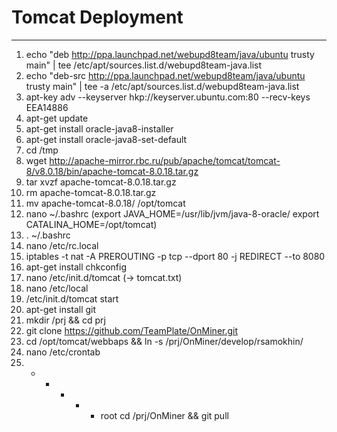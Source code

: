 # Tomcat Deployment
______________________
1. echo "deb http://ppa.launchpad.net/webupd8team/java/ubuntu trusty main" | tee /etc/apt/sources.list.d/webupd8team-java.list
2. echo "deb-src http://ppa.launchpad.net/webupd8team/java/ubuntu trusty main" | tee -a /etc/apt/sources.list.d/webupd8team-java.list
3. apt-key adv --keyserver hkp://keyserver.ubuntu.com:80 --recv-keys EEA14886
4. apt-get update
5. apt-get install oracle-java8-installer
6. apt-get install oracle-java8-set-default
7. cd /tmp
8. wget http://apache-mirror.rbc.ru/pub/apache/tomcat/tomcat-8/v8.0.18/bin/apache-tomcat-8.0.18.tar.gz
9. tar xvzf apache-tomcat-8.0.18.tar.gz
10. rm apache-tomcat-8.0.18.tar.gz
11. mv apache-tomcat-8.0.18/ /opt/tomcat
12. nano ~/.bashrc (export JAVA_HOME=/usr/lib/jvm/java-8-oracle/     export CATALINA_HOME=/opt/tomcat)
13. . ~/.bashrc
14. nano /etc/rc.local
15. iptables -t nat -A PREROUTING -p tcp --dport 80 -j REDIRECT --to 8080
16. apt-get install chkconfig
17. nano /etc/init.d/tomcat (-> tomcat.txt)
18. nano /etc/local
19. /etc/init.d/tomcat start
20. apt-get install git
21. mkdir /prj && cd prj
22. git clone https://github.com/TeamPlate/OnMiner.git
23. cd /opt/tomcat/webbaps && ln -s /prj/OnMiner/develop/rsamokhin/
24. nano /etc/crontab
25. *  *    * * *   root    cd /prj/OnMiner && git pull